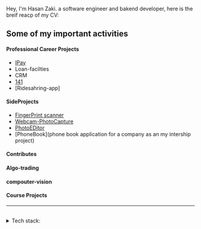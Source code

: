 <p align="left">
Hey, I'm Hasan Zaki. a software engineer and bakend developer, here is the breif reacp of my CV:
</p>



## Some of my important activities

#### Professional Career Projects
- [IPay](https://github.com/Hasanzakii/Ipay.git)
- Loan-facilties
- CRM
- [141](https://141.ir/)
- [Ridesahring-app]


#### SideProjects
- [FingerPrint scanner](https://github.com/Hasanzakii/FingerPrint_WindowsForm.git)
- [Webcam-PhotoCapture](https://github.com/Hasanzakii/webcam_windowsform.git)
- [PhotoEDitor](https://github.com/Hasanzakii/PhotoEditor.git)
- [PhoneBook](phone book application for a company as an my intership project)

#### Contributes


#### Algo-trading



#### compouter-vision


#### Course Projects




---
<br>
<details>
<summary>
   Tech stack:
</summary>
   <br>
   - laravel
   -.net coer
</details>
<br>
